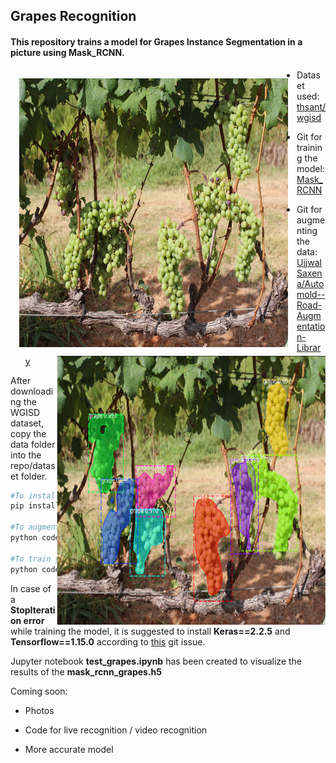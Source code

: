 ## Grapes Recognition

#### This repository trains a model for Grapes Instance Segmentation in a picture using Mask_RCNN.

<img src="./images/grapes_test.jpg" alt="" style="float: left; margin: 14px" width = 430 height = 430 /> <img src="./images/grapes_pred.jpg" alt="" style="float: right;" width = 430 height = 430 />

* Dataset used: [thsant/wgisd](https://zenodo.org/record/3361736#.XcQJVzMzZPY)

* Git for training the model: [Mask_RCNN](https://github.com/matterport/Mask_RCNN)

* Git for augmenting the data: [UjjwalSaxena/Automold--Road-Augmentation-Library](https://github.com/UjjwalSaxena/Automold--Road-Augmentation-Library)

After downloading the WGISD dataset, copy the data folder into the repo/dataset folder.

```python
#To install prerequisites libraries run:
pip install -r requirements.txt

#To augment the dataset and split it into training and validation set run:
python code/augment_split.py

#To train your own model with the augmented dataset run:
python code/train_grapes.py
```

In case of a **StopIteration error** while training the model, it is suggested to install **Keras==2.2.5** and **Tensorflow==1.15.0** according to [this](https://github.com/matterport/Mask_RCNN/issues/1825) git issue.

Jupyter notebook **test_grapes.ipynb**  has been created to visualize the results of the **mask_rcnn_grapes.h5**

Coming soon: 

* Photos

* Code for live recognition / video recognition

* More accurate model
